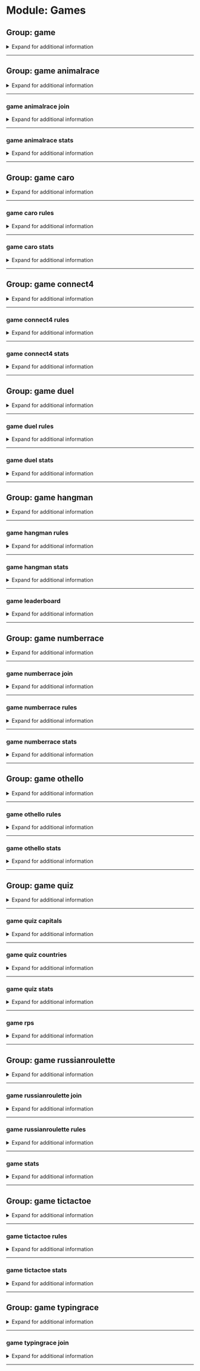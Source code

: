 # Module: Games

## Group: game
<details><summary markdown='span'>Expand for additional information</summary><p>

*Starts a game for you to play!*

**Aliases:**
`games, gm`

</p></details>

---

## Group: game animalrace
<details><summary markdown='span'>Expand for additional information</summary><p>

*Start a new animal race!*

**Aliases:**
`animr, arace, ar, animalr`

**Examples:**

```
!game animalrace
```
</p></details>

---

### game animalrace join
<details><summary markdown='span'>Expand for additional information</summary><p>

*Join an existing animal race game.*

**Aliases:**
`+, compete, enter, j`

**Examples:**

```
!game animalrace join
```
</p></details>

---

### game animalrace stats
<details><summary markdown='span'>Expand for additional information</summary><p>

*Print the leaderboard for this game.*

**Aliases:**
`top, leaderboard`

**Examples:**

```
!game animalrace stats
```
</p></details>

---

## Group: game caro
<details><summary markdown='span'>Expand for additional information</summary><p>

*Starts a "Caro" game. Play a move by writing a pair of numbers from 1 to 10 corresponding to the row and column where you wish to play. You can also specify a time window in which player must submit their move.*

**Aliases:**
`c, gomoku, gobang`

**Arguments:**

(optional) `[time span]` : *Move time (def. 30s).* (def: `None`)

**Examples:**

```
!game caro
!game caro 10s
```
</p></details>

---

### game caro rules
<details><summary markdown='span'>Expand for additional information</summary><p>

*Explain the Caro game rules.*

**Aliases:**
`help, h, ruling, rule`

**Examples:**

```
!game caro rules
```
</p></details>

---

### game caro stats
<details><summary markdown='span'>Expand for additional information</summary><p>

*Print the leaderboard for this game.*

**Aliases:**
`top, leaderboard`

**Examples:**

```
!game caro stats
```
</p></details>

---

## Group: game connect4
<details><summary markdown='span'>Expand for additional information</summary><p>

*Starts a "Connect 4" game. Play a move by writing a number from 1 to 9 corresponding to the column where you wish to insert your piece. You can also specify a time window in which player must submit their move.*

**Aliases:**
`connectfour, chain4, chainfour, c4, fourinarow, fourinaline, 4row, 4line, cfour`

**Arguments:**

(optional) `[time span]` : *Move time (def. 30s).* (def: `None`)

**Examples:**

```
!game connect4
!game connect4 10s
```
</p></details>

---

### game connect4 rules
<details><summary markdown='span'>Expand for additional information</summary><p>

*Explain the Connect4 game rules.*

**Aliases:**
`help, h, ruling, rule`

**Examples:**

```
!game connect4 rules
```
</p></details>

---

### game connect4 stats
<details><summary markdown='span'>Expand for additional information</summary><p>

*Print the leaderboard for this game.*

**Aliases:**
`top, leaderboard`

**Examples:**

```
!game connect4 stats
```
</p></details>

---

## Group: game duel
<details><summary markdown='span'>Expand for additional information</summary><p>

*Starts a duel which I will commentate.*

**Aliases:**
`fight, vs, d`

**Arguments:**

`[user]` : *Who to fight with?*

**Examples:**

```
!game duel @Someone
```
</p></details>

---

### game duel rules
<details><summary markdown='span'>Expand for additional information</summary><p>

*Explain the Duel game rules.*

**Aliases:**
`help, h, ruling, rule`

**Examples:**

```
!game duel rules
```
</p></details>

---

### game duel stats
<details><summary markdown='span'>Expand for additional information</summary><p>

*Print the leaderboard for this game.*

**Aliases:**
`top, leaderboard`

**Examples:**

```
!game duel stats
```
</p></details>

---

## Group: game hangman
<details><summary markdown='span'>Expand for additional information</summary><p>

*Starts a hangman game.*

**Aliases:**
`h, hang`

**Examples:**

```
!game hangman
```
</p></details>

---

### game hangman rules
<details><summary markdown='span'>Expand for additional information</summary><p>

*Explain the Hangman game rules.*

**Aliases:**
`help, h, ruling, rule`

**Examples:**

```
!game hangman rules
```
</p></details>

---

### game hangman stats
<details><summary markdown='span'>Expand for additional information</summary><p>

*Print the leaderboard for this game.*

**Aliases:**
`top, leaderboard`

**Examples:**

```
!game hangman stats
```
</p></details>

---

### game leaderboard
<details><summary markdown='span'>Expand for additional information</summary><p>

*View the global game leaderboard.*

**Aliases:**
`globalstats`

**Examples:**

```
!game leaderboard
```
</p></details>

---

## Group: game numberrace
<details><summary markdown='span'>Expand for additional information</summary><p>

*Number racing game commands.*

**Aliases:**
`nr, n, nunchi, numbers, numbersrace`

**Examples:**

```
!game numberrace
```
</p></details>

---

### game numberrace join
<details><summary markdown='span'>Expand for additional information</summary><p>

*Join an existing number race game.*

**Aliases:**
`+, compete, j, enter`

**Examples:**

```
!game numberrace join
```
</p></details>

---

### game numberrace rules
<details><summary markdown='span'>Expand for additional information</summary><p>

*Explain the number race rules.*

**Aliases:**
`help, h, ruling, rule`

**Examples:**

```
!game numberrace rules
```
</p></details>

---

### game numberrace stats
<details><summary markdown='span'>Expand for additional information</summary><p>

*Print the leaderboard for this game.*

**Aliases:**
`top, leaderboard`

**Examples:**

```
!game numberrace stats
```
</p></details>

---

## Group: game othello
<details><summary markdown='span'>Expand for additional information</summary><p>

*Starts an "Othello" game. Play a move by writing a pair of numbers from 1 to 10 corresponding to the row and column where you wish to play. You can also specify a time window in which player must submit their move.*

**Aliases:**
`reversi, oth, rev`

**Arguments:**

(optional) `[time span]` : *Move time (def. 30s).* (def: `None`)

**Examples:**

```
!game othello
!game othello 10s
```
</p></details>

---

### game othello rules
<details><summary markdown='span'>Expand for additional information</summary><p>

*Explain the Othello game rules.*

**Aliases:**
`help, h, ruling, rule`

**Examples:**

```
!game othello rules
```
</p></details>

---

### game othello stats
<details><summary markdown='span'>Expand for additional information</summary><p>

*Print the leaderboard for this game.*

**Aliases:**
`top, leaderboard`

**Examples:**

```
!game othello stats
```
</p></details>

---

## Group: game quiz
<details><summary markdown='span'>Expand for additional information</summary><p>

*List all available quiz categories.*

**Aliases:**
`trivia, q`

**Overload 4:**

`[int]` : *ID of the quiz category.*

(optional) `[int]` : *Amount of questions.* (def: `10`)

(optional) `[string]` : *Difficulty. (easy/medium/hard)* (def: `easy`)

**Overload 3:**

`[int]` : *ID of the quiz category.*

(optional) `[string]` : *Difficulty. (easy/medium/hard)* (def: `easy`)

(optional) `[int]` : *Amount of questions.* (def: `10`)

**Overload 2:**

`[string]` : *Quiz category.*

(optional) `[string]` : *Difficulty. (easy/medium/hard)* (def: `easy`)

(optional) `[int]` : *Amount of questions.* (def: `10`)

**Overload 1:**

`[string...]` : *Quiz category.*

**Examples:**

```
!game quiz
!game quiz countries
!game quiz 9
!game quiz history
!game quiz history hard
!game quiz history hard 15
!game quiz 9 hard
!game quiz 9 hard 15
```
</p></details>

---

### game quiz capitals
<details><summary markdown='span'>Expand for additional information</summary><p>

*Country capitals guessing quiz. You can also specify how many questions there will be in the quiz.*

**Aliases:**
`capitaltowns`

**Arguments:**

(optional) `[int]` : *Number of questions.* (def: `10`)

**Examples:**

```
!game quiz capitals
!game quiz capitals 15
```
</p></details>

---

### game quiz countries
<details><summary markdown='span'>Expand for additional information</summary><p>

*Country flags guessing quiz. You can also specify how many questions there will be in the quiz.*

**Aliases:**
`flags`

**Arguments:**

(optional) `[int]` : *Number of questions.* (def: `10`)

**Examples:**

```
!game quiz countries
!game quiz countries 15
```
</p></details>

---

### game quiz stats
<details><summary markdown='span'>Expand for additional information</summary><p>

*Print the leaderboard for this game.*

**Aliases:**
`top, leaderboard`

**Examples:**

```
!game quiz stats
```
</p></details>

---

### game rps
<details><summary markdown='span'>Expand for additional information</summary><p>

*Rock, paper, scissors game against TheGodfather*

**Aliases:**
`rockpaperscissors`

**Arguments:**

`[string]` : *rock/paper/scissors*

**Examples:**

```
!game rps scissors
```
</p></details>

---

## Group: game russianroulette
<details><summary markdown='span'>Expand for additional information</summary><p>

*Starts a russian roulette game which I will commentate.*

**Aliases:**
`rr, roulette, russianr`

**Examples:**

```
!game russianroulette
```
</p></details>

---

### game russianroulette join
<details><summary markdown='span'>Expand for additional information</summary><p>

*Join an existing Russian roulette game pool.*

**Aliases:**
`+, compete, j, enter`

**Examples:**

```
!game russianroulette join
```
</p></details>

---

### game russianroulette rules
<details><summary markdown='span'>Expand for additional information</summary><p>

*Explain the Russian roulette rules.*

**Aliases:**
`help, h, ruling, rule`

**Examples:**

```
!game numberrace rules
```
</p></details>

---

### game stats
<details><summary markdown='span'>Expand for additional information</summary><p>

*Print game stats for given user.*

**Aliases:**
`s, st`

**Arguments:**

(optional) `[user]` : *User.* (def: `None`)

**Examples:**

```
!game stats
!game stats @Someone
```
</p></details>

---

## Group: game tictactoe
<details><summary markdown='span'>Expand for additional information</summary><p>

*Starts a "Tic-Tac-Toe" game. Play a move by writing a number from 1 to 9 corresponding to the field where you wish to play. You can also specify a time window in which player must submit their move.*

**Aliases:**
`ttt`

**Arguments:**

(optional) `[time span]` : *Move time (def. 30s).* (def: `None`)

**Examples:**

```
!game tictactoe
!game tictactoe 10s
```
</p></details>

---

### game tictactoe rules
<details><summary markdown='span'>Expand for additional information</summary><p>

*Explain the Tic-Tac-Toe game rules.*

**Aliases:**
`help, h, ruling, rule`

**Examples:**

```
!game tictactoe rules
```
</p></details>

---

### game tictactoe stats
<details><summary markdown='span'>Expand for additional information</summary><p>

*Print the leaderboard for this game.*

**Aliases:**
`top, leaderboard`

**Examples:**

```
!game tictactoe stats
```
</p></details>

---

## Group: game typingrace
<details><summary markdown='span'>Expand for additional information</summary><p>

*Start a new typing race!*

**Aliases:**
`tr, trace, typerace, typing, typingr`

**Examples:**

```
!game typingrace
```
</p></details>

---

### game typingrace join
<details><summary markdown='span'>Expand for additional information</summary><p>

*Join an existing typing race game.*

**Aliases:**
`+, compete, enter, j`

**Examples:**

```
!game typingrace join
```
</p></details>

---

